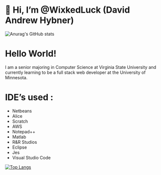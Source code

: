 # 👋 Hi, I’m @WixkedLuck (David Andrew Hybner)
![Anurag's GitHub stats](https://github-readme-stats.vercel.app/api?username=WixkedLuck&show_icons=true&theme=radical)

# Hello World! 
I am a senior majoring in Computer Science at Virginia State University and currently learning to be a full stack web developer at the University of Minnesota. 




# IDE’s used :
- Netbeans
- Alice
- Scratch
- AWS
- Notepad++
- Matlab 
- R&R Studios 
- Eclipse 
- Jes
- Visual Studio Code 

[![Top Langs](https://github-readme-stats.vercel.app/api/top-langs/?username=WixkedLuck&layout=compact)](https://github.com/anuraghazra/github-readme-stats)
<!---
WixkedLuck/WixkedLuck is a ✨ special ✨ repository because its `README.md` (this file) appears on your GitHub profile.
You can click the Preview link to take a look at your changes.
--->
